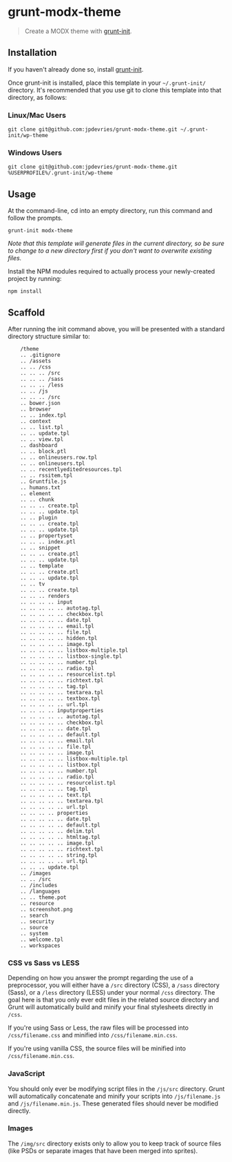 # grunt-modx-theme

> Create a MODX theme with [grunt-init][].

[grunt-init]: http://gruntjs.com/project-scaffolding

## Installation
If you haven't already done so, install [grunt-init][].

Once grunt-init is installed, place this template in your `~/.grunt-init/` directory. It's recommended that you use git to clone this template into that directory, as follows:

### Linux/Mac Users

```
git clone git@github.com:jpdevries/grunt-modx-theme.git ~/.grunt-init/wp-theme
```

### Windows Users

```
git clone git@github.com:jpdevries/grunt-modx-theme.git %USERPROFILE%/.grunt-init/wp-theme
```

## Usage

At the command-line, cd into an empty directory, run this command and follow the prompts.

```
grunt-init modx-theme
```

_Note that this template will generate files in the current directory, so be sure to change to a new directory first if you don't want to overwrite existing files._

Install the NPM modules required to actually process your newly-created project by running:

```
npm install
```

## Scaffold

After running the init command above, you will be presented with a standard directory structure similar to:

		/theme
		.. .gitignore
		.. /assets
		.. .. /css
		.. .. .. /src
		.. .. .. /sass
		.. .. .. /less
		.. .. /js
		.. .. .. /src
		.. bower.json
		.. browser
		.. .. index.tpl
		.. context
		.. .. list.tpl
		.. .. update.tpl
		.. .. view.tpl
		.. dashboard
		.. .. block.ptl
		.. .. onlineusers.row.tpl
		.. .. onlineusers.tpl
		.. .. recentlyeditedresources.tpl
		.. .. rssitem.tpl
		.. Gruntfile.js
		.. humans.txt
		.. element
		.. .. chunk
		.. .. .. create.tpl
		.. .. .. update.tpl
		.. .. plugin
		.. .. .. create.tpl
		.. .. .. update.tpl
		.. .. propertyset
		.. .. .. index.ptl
		.. .. snippet
		.. .. .. create.ptl
		.. .. .. update.tpl
		.. .. template
		.. .. .. create.ptl
		.. .. .. update.tpl
		.. .. tv
		.. .. .. create.tpl
		.. .. .. renders
		.. .. .. .. input
		.. .. .. .. .. autotag.tpl
		.. .. .. .. .. checkbox.tpl
		.. .. .. .. .. date.tpl
		.. .. .. .. .. email.tpl
		.. .. .. .. .. file.tpl
		.. .. .. .. .. hidden.tpl
		.. .. .. .. .. image.tpl
		.. .. .. .. .. listbox-multiple.tpl
		.. .. .. .. .. listbox-single.tpl
		.. .. .. .. .. number.tpl
		.. .. .. .. .. radio.tpl
		.. .. .. .. .. resourcelist.tpl
		.. .. .. .. .. richtext.tpl
		.. .. .. .. .. tag.tpl
		.. .. .. .. .. textarea.tpl
		.. .. .. .. .. textbox.tpl
		.. .. .. .. .. url.tpl
		.. .. .. .. inputproperties
		.. .. .. .. .. autotag.tpl
		.. .. .. .. .. checkbox.tpl
		.. .. .. .. .. date.tpl
		.. .. .. .. .. default.tpl
		.. .. .. .. .. email.tpl
		.. .. .. .. .. file.tpl
		.. .. .. .. .. image.tpl
		.. .. .. .. .. listbox-multiple.tpl
		.. .. .. .. .. listbox.tpl
		.. .. .. .. .. number.tpl
		.. .. .. .. .. radio.tpl
		.. .. .. .. .. resourcelist.tpl
		.. .. .. .. .. tag.tpl
		.. .. .. .. .. text.tpl
		.. .. .. .. .. textarea.tpl
		.. .. .. .. .. url.tpl
		.. .. .. .. properties
		.. .. .. .. .. date.tpl
		.. .. .. .. .. default.tpl
		.. .. .. .. .. delim.tpl
		.. .. .. .. .. htmltag.tpl
		.. .. .. .. .. image.tpl
		.. .. .. .. .. richtext.tpl
		.. .. .. .. .. string.tpl
		.. .. .. .. .. url.tpl
		.. .. .. update.tpl
		.. /images
		.. .. /src
		.. /includes
		.. /languages
		.. .. theme.pot
		.. resource
		.. screenshot.png
		.. search
		.. security
		.. source
		.. system
		.. welcome.tpl
		.. workspaces


### CSS vs Sass vs LESS

Depending on how you answer the prompt regarding the use of a preprocessor, you will either have a `/src` directory (CSS), a `/sass` directory (Sass), or a `/less` directory (LESS) under your normal `/css` directory.  The goal here is that you only ever edit files in the related source directory and Grunt will automatically build and minify your final stylesheets directly in `/css`.

If you're using Sass or Less, the raw files will be processed into `/css/filename.css` and minified into `/css/filename.min.css`.

If you're using vanilla CSS, the source files will be minified into `/css/filename.min.css`.

### JavaScript

You should only ever be modifying script files in the `/js/src` directory.  Grunt will automatically concatenate and minify your scripts into `/js/filename.js` and `/js/filename.min.js`.  These generated files should never be modified directly.

### Images

The `/img/src` directory exists only to allow you to keep track of source files (like PSDs or separate images that have been merged into sprites).
